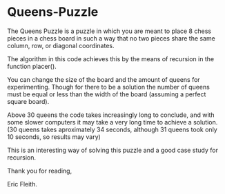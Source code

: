 # Queens-Puzzle

The Queens Puzzle is a puzzle in which you are meant to place 8 chess pieces in a chess board in such a way that no two pieces share the same column, row, or diagonal coordinates.

The algorithm in this code achieves this by the means of recursion in the function placer().

You can change the size of the board and the amount of queens for experimenting. Though for there to be a solution the number of queens must be equal or less than the width of the board (assuming a perfect square board).

Above 30 queens the code takes increasingly long to conclude, and with some slower computers it may take a very long time to achieve a solution. 
(30 queens takes aproximately 34 seconds, although 31 queens took only 10 seconds, so results may vary)

This is an interesting way of solving this puzzle and a good case study for recursion.

Thank you for reading,

Eric Fleith.
